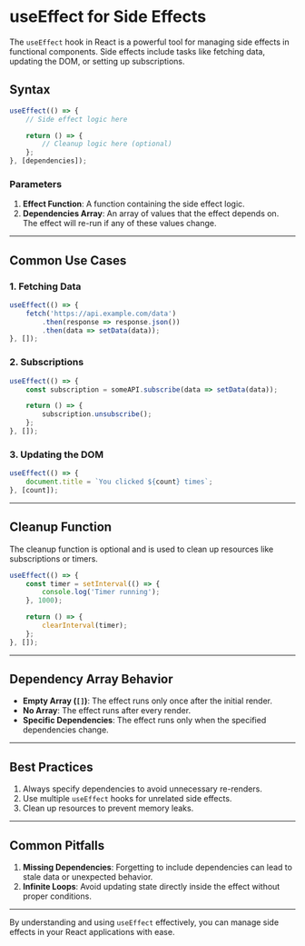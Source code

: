 # useEffect for Side Effects

The `useEffect` hook in React is a powerful tool for managing side effects in functional components. Side effects include tasks like fetching data, updating the DOM, or setting up subscriptions.

## Syntax

```javascript
useEffect(() => {
    // Side effect logic here

    return () => {
        // Cleanup logic here (optional)
    };
}, [dependencies]);
```

### Parameters

1. **Effect Function**: A function containing the side effect logic.
2. **Dependencies Array**: An array of values that the effect depends on. The effect will re-run if any of these values change.

---

## Common Use Cases

### 1. Fetching Data

```javascript
useEffect(() => {
    fetch('https://api.example.com/data')
        .then(response => response.json())
        .then(data => setData(data));
}, []);
```

### 2. Subscriptions

```javascript
useEffect(() => {
    const subscription = someAPI.subscribe(data => setData(data));

    return () => {
        subscription.unsubscribe();
    };
}, []);
```

### 3. Updating the DOM

```javascript
useEffect(() => {
    document.title = `You clicked ${count} times`;
}, [count]);
```

---

## Cleanup Function

The cleanup function is optional and is used to clean up resources like subscriptions or timers.

```javascript
useEffect(() => {
    const timer = setInterval(() => {
        console.log('Timer running');
    }, 1000);

    return () => {
        clearInterval(timer);
    };
}, []);
```

---

## Dependency Array Behavior

- **Empty Array (`[]`)**: The effect runs only once after the initial render.
- **No Array**: The effect runs after every render.
- **Specific Dependencies**: The effect runs only when the specified dependencies change.

---

## Best Practices

1. Always specify dependencies to avoid unnecessary re-renders.
2. Use multiple `useEffect` hooks for unrelated side effects.
3. Clean up resources to prevent memory leaks.

---

## Common Pitfalls

1. **Missing Dependencies**: Forgetting to include dependencies can lead to stale data or unexpected behavior.
2. **Infinite Loops**: Avoid updating state directly inside the effect without proper conditions.

---

By understanding and using `useEffect` effectively, you can manage side effects in your React applications with ease.
